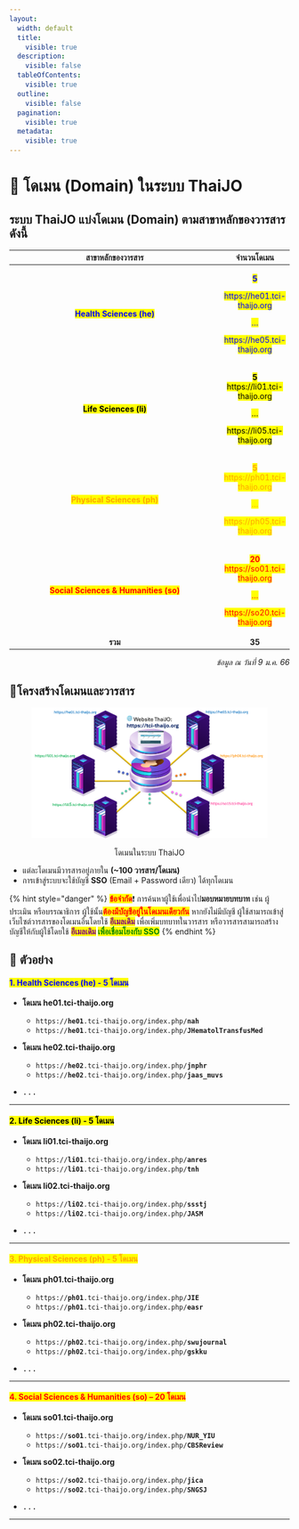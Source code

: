 ```yaml
---
layout:
  width: default
  title:
    visible: true
  description:
    visible: false
  tableOfContents:
    visible: true
  outline:
    visible: false
  pagination:
    visible: true
  metadata:
    visible: true
---
```


# 📡 โดเมน (Domain) ในระบบ ThaiJO

## ระบบ ThaiJO แบ่งโดเมน (Domain) ตามสาขาหลักของวารสาร ดังนี้

<table data-full-width="true"><thead><tr><th width="389.711181640625" align="center">สาขาหลักของวารสาร</th><th align="center">จำนวนโดเมน</th></tr></thead><tbody><tr><td align="center"><mark style="color:blue;"><strong>Health Sciences (he)</strong></mark></td><td align="center"><p><mark style="color:blue;"><strong>5</strong></mark></p><p><mark style="color:blue;">https://he01.tci-thaijo.org</mark></p><p><mark style="color:blue;">…</mark></p><p><mark style="color:blue;">https://he05.tci-thaijo.org</mark></p></td></tr><tr><td align="center"><mark style="color:$success;"><strong>Life Sciences (li)</strong></mark></td><td align="center"><p><mark style="color:$success;"><strong>5</strong></mark><br><mark style="color:$success;">https://li01.tci-thaijo.org</mark></p><p><mark style="color:$success;">…</mark></p><p><mark style="color:$success;">https://li05.tci-thaijo.org</mark></p></td></tr><tr><td align="center"><mark style="color:orange;"><strong>Physical Sciences (ph)</strong></mark></td><td align="center"><p><mark style="color:orange;"><strong>5</strong></mark><br><mark style="color:orange;">https://ph01.tci-thaijo.org</mark></p><p><mark style="color:orange;">…</mark></p><p><mark style="color:orange;">https://ph05.tci-thaijo.org</mark></p></td></tr><tr><td align="center"><mark style="color:red;"><strong>Social Sciences &#x26; Humanities (so)</strong></mark></td><td align="center"><p><mark style="color:red;"><strong>20</strong></mark><br><mark style="color:red;">https://so01.tci-thaijo.org</mark></p><p><mark style="color:red;">…</mark></p><p><mark style="color:red;">https://so20.tci-thaijo.org</mark></p></td></tr><tr><td align="center"><strong>รวม</strong></td><td align="center"><strong>35</strong></td></tr></tbody></table>

<p align="right"><em>ข้อมูล ณ วันที่ 9 ม.ค. 66</em></p>

## 📍**โครงสร้างโดเมนและวารสาร**

<figure><img src="../.gitbook/assets/Pic-Domain.png" alt="โดเมนในระบบ ThaiJO"><figcaption><p align="center">โดเมนในระบบ ThaiJO</p></figcaption></figure>

* แต่ละโดเมนมีวารสารอยู่ภายใน **(\~100 วารสาร/โดเมน)**
* การเข้าสู่ระบบจะใช้บัญชี **SSO** (Email + Password เดียว) ได้ทุกโดเมน&#x20;

{% hint style="danger" %}
<mark style="color:red;">**ข้อจำกัด**</mark>❗️ การค้นหาผู้ใช้เพื่อนำไป**มอบหมายบทบาท** เช่น ผู้ประเมิน หรือบรรณาธิการ ผู้ใช้นั้น<mark style="color:red;">**ต้องมีบัญชีอยู่ในโดเมนเดียวกัน**</mark> หากยังไม่มีบัญชี ผู้ใช้สามารถเข้าสู่เว็บไซต์วารสารของโดเมนอื่นโดยใช้ <mark style="color:purple;">**อีเมลเดิม**</mark> เพื่อเพิ่มบทบาทในวารสาร หรือวารสารสามารถสร้างบัญชีให้กับผู้ใช้โดยใช้ <mark style="color:purple;">**อีเมลเดิม**</mark>**&#x20;**<mark style="color:green;">**เพื่อเชื่อมโยงกับ SSO**</mark>
{% endhint %}

## 🔷 ตัวอย่าง

#### <mark style="color:blue;">**1. Health Sciences (he) - 5 โดเมน**</mark>

* **โดเมน he01.tci-thaijo.org**
  * `https://`**`he01`**`.tci-thaijo.org/index.php/`**`nah`**
  * `https://`**`he01`**`.tci-thaijo.org/index.php/`**`JHematolTransfusMed`**

* **โดเมน he02.tci-thaijo.org**
  * `https://`**`he02`**`.tci-thaijo.org/index.php/`**`jnphr`**
  * `https://`**`he02`**`.tci-thaijo.org/index.php/`**`jaas_muvs`**

* <kbd>...</kbd>

***

#### <mark style="color:$success;">**2. Life Sciences (li) - 5 โดเมน**</mark>

* **โดเมน li01.tci-thaijo.org**
  * `https://`**`li01`**`.tci-thaijo.org/index.php/`**`anres`**
  * `https://`**`li01`**`.tci-thaijo.org/index.php/`**`tnh`**

* **โดเมน li02.tci-thaijo.org**
  * `https://`**`li02`**`.tci-thaijo.org/index.php/`**`ssstj`**
  * `https://`**`li02`**`.tci-thaijo.org/index.php/`**`JASM`**

* <kbd>...</kbd>

***

#### <mark style="color:orange;">**3. Physical Sciences (ph) - 5 โดเมน**</mark>

* **โดเมน ph01.tci-thaijo.org**
  * `https://`**`ph01`**`.tci-thaijo.org/index.php/`**`JIE`**
  * `https://`**`ph01`**`.tci-thaijo.org/index.php/`**`easr`**

* **โดเมน ph02.tci-thaijo.org**
  * `https://`**`ph02`**`.tci-thaijo.org/index.php/`**`swujournal`**
  * `https://`**`ph02`**`.tci-thaijo.org/index.php/`**`gskku`**

* <kbd>...</kbd>

***

#### <mark style="color:red;">**4. Social Sciences & Humanities (so) – 20 โดเมน**</mark>

* **โดเมน so01.tci-thaijo.org**
  * `https://`**`so01`**`.tci-thaijo.org/index.php/`**`NUR_YIU`**
  * `https://`**`so01`**`.tci-thaijo.org/index.php/`**`CBSReview`**

* **โดเมน so02.tci-thaijo.org**
  * `https://`**`so02`**`.tci-thaijo.org/index.php/`**`jica`**
  * `https://`**`so02`**`.tci-thaijo.org/index.php/`**`SNGSJ`**

* <kbd>...</kbd>

***
